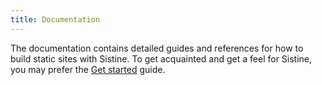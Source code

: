 ```yaml
---
title: Documentation
---
```


The documentation contains detailed guides and references for how to build static sites with Sistine. To get acquainted and get a feel for Sistine, you may prefer the [Get started](/start/) guide.

